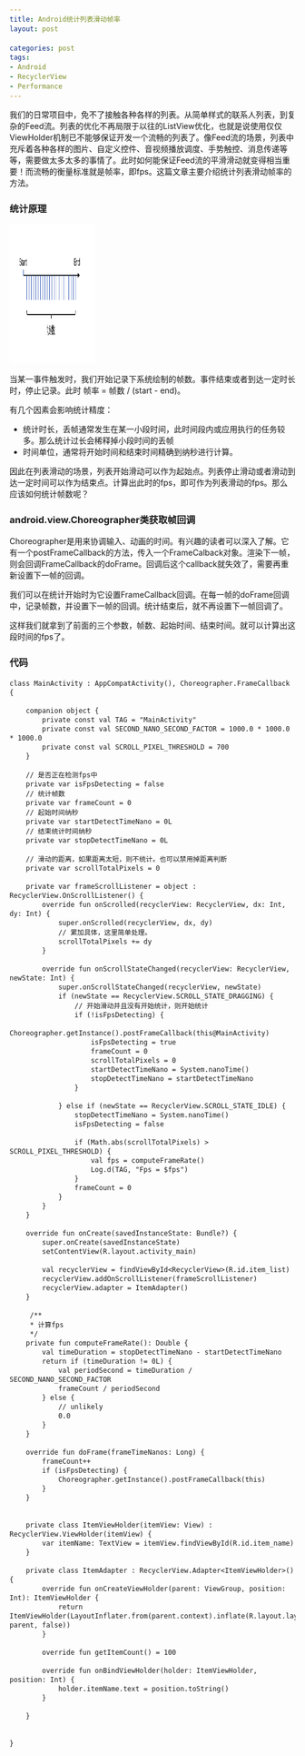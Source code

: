 ```yaml
---
title: Android统计列表滑动帧率
layout: post

categories: post
tags:
- Android
- RecyclerView
- Performance
---
```

我们的日常项目中，免不了接触各种各样的列表。从简单样式的联系人列表，到复杂的Feed流。列表的优化不再局限于以往的ListView优化，也就是说使用仅仅ViewHolder机制已不能够保证开发一个流畅的列表了。像Feed流的场景，列表中充斥着各种各样的图片、自定义控件、音视频播放调度、手势触控、消息传递等等，需要做太多太多的事情了。此时如何能保证Feed流的平滑滑动就变得相当重要！而流畅的衡量标准就是帧率，即fps。这篇文章主要介绍统计列表滑动帧率的方法。

### 统计原理
<img src="/static/images/fps_01.png" height="245" width="151" class="float-top"/>

当某一事件触发时，我们开始记录下系统绘制的帧数。事件结束或者到达一定时长时，停止记录。此时 帧率 = 帧数 / (start - end)。

有几个因素会影响统计精度：
* 统计时长，丢帧通常发生在某一小段时间，此时间段内或应用执行的任务较多。那么统计过长会稀释掉小段时间的丢帧
* 时间单位，通常将开始时间和结束时间精确到纳秒进行计算。

因此在列表滑动的场景，列表开始滑动可以作为起始点。列表停止滑动或者滑动到达一定时间可以作为结束点。计算出此时的fps，即可作为列表滑动的fps。那么应该如何统计帧数呢？

### android.view.Choreographer类获取帧回调
Choreographer是用来协调输入、动画的时间。有兴趣的读者可以深入了解。它有一个postFrameCallback的方法，传入一个FrameCalback对象。渲染下一帧，则会回调FrameCallback的doFrame。回调后这个callback就失效了，需要再重新设置下一帧的回调。

我们可以在统计开始时为它设置FrameCallback回调。在每一帧的doFrame回调中，记录帧数，并设置下一帧的回调。统计结束后，就不再设置下一帧回调了。

这样我们就拿到了前面的三个参数，帧数、起始时间、结束时间。就可以计算出这段时间的fps了。

### 代码
```
class MainActivity : AppCompatActivity(), Choreographer.FrameCallback {

    companion object {
        private const val TAG = "MainActivity"
        private const val SECOND_NANO_SECOND_FACTOR = 1000.0 * 1000.0 * 1000.0
        private const val SCROLL_PIXEL_THRESHOLD = 700
    }

    // 是否正在检测fps中
    private var isFpsDetecting = false
    // 统计帧数
    private var frameCount = 0
    // 起始时间纳秒
    private var startDetectTimeNano = 0L
    // 结束统计时间纳秒
    private var stopDetectTimeNano = 0L

    // 滑动的距离，如果距离太短，则不统计。也可以禁用掉距离判断
    private var scrollTotalPixels = 0

    private var frameScrollListener = object : RecyclerView.OnScrollListener() {
        override fun onScrolled(recyclerView: RecyclerView, dx: Int, dy: Int) {
            super.onScrolled(recyclerView, dx, dy)
            // 累加具体，这里简单处理。
            scrollTotalPixels += dy
        }

        override fun onScrollStateChanged(recyclerView: RecyclerView, newState: Int) {
            super.onScrollStateChanged(recyclerView, newState)
            if (newState == RecyclerView.SCROLL_STATE_DRAGGING) {
                // 开始滑动并且没有开始统计，则开始统计
                if (!isFpsDetecting) {
                    Choreographer.getInstance().postFrameCallback(this@MainActivity)
                    isFpsDetecting = true
                    frameCount = 0
                    scrollTotalPixels = 0
                    startDetectTimeNano = System.nanoTime()
                    stopDetectTimeNano = startDetectTimeNano
                }

            } else if (newState == RecyclerView.SCROLL_STATE_IDLE) {
                stopDetectTimeNano = System.nanoTime()
                isFpsDetecting = false

                if (Math.abs(scrollTotalPixels) > SCROLL_PIXEL_THRESHOLD) {
                    val fps = computeFrameRate()
                    Log.d(TAG, "Fps = $fps")
                }
                frameCount = 0
            }
        }
    }

    override fun onCreate(savedInstanceState: Bundle?) {
        super.onCreate(savedInstanceState)
        setContentView(R.layout.activity_main)

        val recyclerView = findViewById<RecyclerView>(R.id.item_list)
        recyclerView.addOnScrollListener(frameScrollListener)
        recyclerView.adapter = ItemAdapter()
    }
    
     /**
     * 计算fps
     */
    private fun computeFrameRate(): Double {
        val timeDuration = stopDetectTimeNano - startDetectTimeNano
        return if (timeDuration != 0L) {
            val periodSecond = timeDuration / SECOND_NANO_SECOND_FACTOR
            frameCount / periodSecond
        } else {
            // unlikely
            0.0
        }
    }

    override fun doFrame(frameTimeNanos: Long) {
        frameCount++
        if (isFpsDetecting) {
            Choreographer.getInstance().postFrameCallback(this)
        }
    }


    private class ItemViewHolder(itemView: View) : RecyclerView.ViewHolder(itemView) {
        var itemName: TextView = itemView.findViewById(R.id.item_name)
    }

    private class ItemAdapter : RecyclerView.Adapter<ItemViewHolder>() {
        override fun onCreateViewHolder(parent: ViewGroup, position: Int): ItemViewHolder {
            return ItemViewHolder(LayoutInflater.from(parent.context).inflate(R.layout.layout_item, parent, false))
        }

        override fun getItemCount() = 100

        override fun onBindViewHolder(holder: ItemViewHolder, position: Int) {
            holder.itemName.text = position.toString()
        }

    }


}
```

